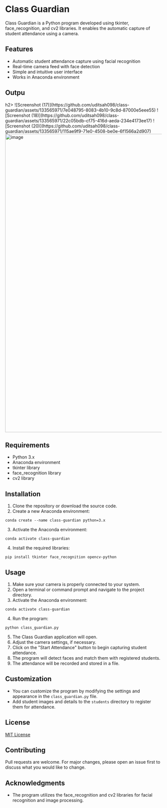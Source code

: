 
<!DOCTYPE html>
<html>
<head>
  <title>Class Guardian</title>
</head>
<body>
  <h1>Class Guardian</h1>

  <p>Class Guardian is a Python program developed using tkinter, face_recognition, and cv2 libraries. It enables the automatic capture of student attendance using a camera.</p>

  <h2>Features</h2>
  <ul>
    <li>Automatic student attendance capture using facial recognition</li>
    <li>Real-time camera feed with face detection</li>
    <li>Simple and intuitive user interface</li>
    <li>Works in Anaconda environment</li>
  </ul>
<h2>Outpu</h2>h2>
![Screenshot (17)](https://github.com/uditsah098/class-guardian/assets/133565971/7e048795-8083-4b10-9c8d-87000e5eee55)
![Screenshot (18)](https://github.com/uditsah098/class-guardian/assets/133565971/22c05bdb-cf75-416d-aeda-234e4173ee17)
![Screenshot (20)](https://github.com/uditsah098/class-guardian/assets/133565971/115ae9f9-71e0-4508-be0e-6f1566a2d907)
<img width="959" alt="image" src="https://github.com/uditsah098/class-guardian/assets/133565971/0a1bfc7f-a958-4913-8eb2-eda712961e9d">
  <h2>Requirements</h2>
  <ul>
    <li>Python 3.x</li>
    <li>Anaconda environment</li>
    <li>tkinter library</li>
    <li>face_recognition library</li>
    <li>cv2 library</li>
  </ul>

  <h2>Installation</h2>
  <ol>
    <li>Clone the repository or download the source code.</li>
    <li>Create a new Anaconda environment:</li>
  </ol>
  <pre><code>conda create --name class-guardian python=3.x</code></pre>
  <ol start="3">
    <li>Activate the Anaconda environment:</li>
  </ol>
  <pre><code>conda activate class-guardian</code></pre>
  <ol start="4">
    <li>Install the required libraries:</li>
  </ol>
  <pre><code>pip install tkinter face_recognition opencv-python</code></pre>

  <h2>Usage</h2>
  <ol>
    <li>Make sure your camera is properly connected to your system.</li>
    <li>Open a terminal or command prompt and navigate to the project directory.</li>
    <li>Activate the Anaconda environment:</li>
  </ol>
  <pre><code>conda activate class-guardian</code></pre>
  <ol start="4">
    <li>Run the program:</li>
  </ol>
  <pre><code>python class_guardian.py</code></pre>
  <ol start="5">
    <li>The Class Guardian application will open.</li>
    <li>Adjust the camera settings, if necessary.</li>
    <li>Click on the "Start Attendance" button to begin capturing student attendance.</li>
    <li>The program will detect faces and match them with registered students.</li>
    <li>The attendance will be recorded and stored in a file.</li>
  </ol>

  <h2>Customization</h2>
  <ul>
    <li>You can customize the program by modifying the settings and appearance in the <code>class_guardian.py</code> file.</li>
    <li>Add student images and details to the <code>students</code> directory to register them for attendance.</li>
  </ul>

  <h2>License</h2>
  <p><a href="LICENSE">MIT License</a></p>

  <h2>Contributing</h2>
  <p>Pull requests are welcome. For major changes, please open an issue first to discuss what you would like to change.</p>

  <h2>Acknowledgments</h2>
  <ul>
    <li>The program utilizes the face_recognition and cv2 libraries for facial recognition and image processing.</li>
  </ul>

